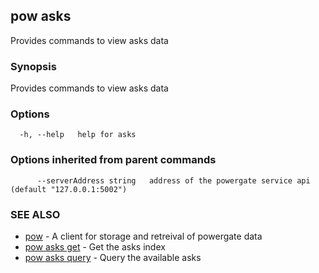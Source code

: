 ## pow asks

Provides commands to view asks data

### Synopsis

Provides commands to view asks data

### Options

```
  -h, --help   help for asks
```

### Options inherited from parent commands

```
      --serverAddress string   address of the powergate service api (default "127.0.0.1:5002")
```

### SEE ALSO

* [pow](pow.md)	 - A client for storage and retreival of powergate data
* [pow asks get](pow_asks_get.md)	 - Get the asks index
* [pow asks query](pow_asks_query.md)	 - Query the available asks

